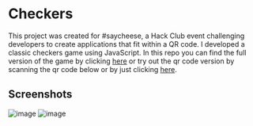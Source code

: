 # Checkers
This project was created for #saycheese, a Hack Club event challenging developers to create applications that fit within a QR code.
I developed a classic checkers game using JavaScript.
In this repo you can find the full version of the game by clicking [here](https://gabdevele.github.io/checkers/)
or try out the qr code version by scanning the qr code below or by just clicking [here](https://gabdevele.github.io/checkers/minified).

## Screenshots
![image](https://github.com/user-attachments/assets/c02d9e13-3234-4877-9034-57b4c2fa5685)
![image](https://github.com/user-attachments/assets/9b69fff2-6904-45c2-9ece-210e51817ddf)
